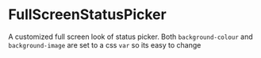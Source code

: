 # FullScreenStatusPicker

A customized full screen look of status picker. Both `background-colour` and `background-image` are set to a css `var` so its easy to change